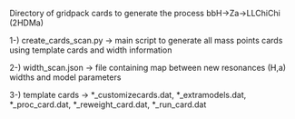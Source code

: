 Directory of gridpack cards to generate the process bbH->Za->LLChiChi (2HDMa)

1-) create_cards_scan.py   ->    main script to generate all mass points cards using template cards and width information

2-) width_scan.json   ->   file containing map between new resonances (H,a) widths and model parameters   

3-) template cards   ->   *_customizecards.dat, *_extramodels.dat, *_proc_card.dat, *_reweight_card.dat, *_run_card.dat

